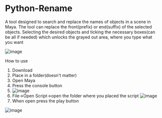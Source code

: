 # Python-Rename

A tool designed to search and replace the names of objects in a scene in Maya. The tool can replace the front(prefix) or end(suffix) of the selected objects. 
Selecting the desired objects and ticking the necessary boxes(can be all if needed) which unlocks the grayed out area, where you type what you want

![image](https://user-images.githubusercontent.com/50089794/196387572-1806e4af-ab66-4283-8856-4c63c22daeb5.png)


How to use 
1. Download 
2. Place in a folder(doesn't matter)
3. Open Maya 
4. Press the console button 
5. ![image](https://user-images.githubusercontent.com/50089794/196389662-94e998db-7388-4254-bc1f-f4464341e054.png)
6. File->Open Script->open the folder where you placed the script 
 ![image](https://user-images.githubusercontent.com/50089794/196390039-f7efdbc7-648e-4f9b-a095-918b867e7b3b.png)
7. When open press the play button

![image](https://user-images.githubusercontent.com/50089794/196390492-37d42a8b-6e90-4037-9220-af70b755bc08.png)


